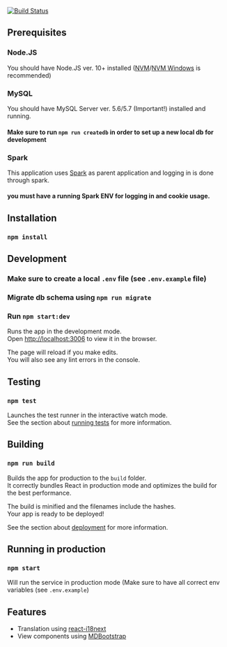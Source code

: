 [![Build Status](https://travis-ci.org/Midburn/communities.svg?branch=master)](https://travis-ci.org/Midburn/communities)

## Prerequisites

### Node.JS
You should have Node.JS ver. 10+ installed ([NVM](https://github.com/creationix/nvm)/[NVM Windows](https://github.com/coreybutler/nvm-windows) is recommended)
### MySQL
You should have MySQL Server ver. 5.6/5.7 (Important!) installed and running.
#### Make sure to run `npm run createdb` in order to set up a new local db for development
### Spark
This application uses [Spark](https://github.com/midburn/spark) as parent application and logging in is done through spark.

#### you must have a running Spark ENV for logging in and cookie usage.

## Installation
### `npm install`

## Development
### Make sure to create a local `.env` file (see `.env.example` file)
### Migrate db schema using `npm run migrate`
### Run `npm start:dev`

Runs the app in the development mode.<br>
Open [http://localhost:3006](http://localhost:3000) to view it in the browser.

The page will reload if you make edits.<br>
You will also see any lint errors in the console.
## Testing
### `npm test`

Launches the test runner in the interactive watch mode.<br>
See the section about [running tests](https://facebook.github.io/create-react-app/docs/running-tests) for more information.


## Building
### `npm run build`

Builds the app for production to the `build` folder.<br>
It correctly bundles React in production mode and optimizes the build for the best performance.

The build is minified and the filenames include the hashes.<br>
Your app is ready to be deployed!

See the section about [deployment](https://facebook.github.io/create-react-app/docs/deployment) for more information.

## Running in production
### `npm start`
Will run the service in production mode (Make sure to have all correct env variables (see `.env.example`)
## Features

- Translation using [react-i18next](https://github.com/i18next/react-i18next)
- View components using [MDBootstrap](https://mdbootstrap.com)
